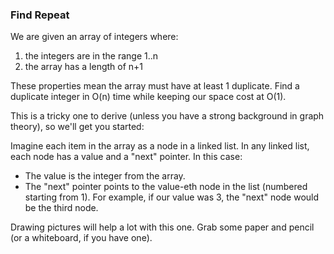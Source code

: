 ### Find Repeat

We are given an array of integers where:
1. the integers are in the range 1..n
2. the array has a length of n+1

These properties mean the array must have at least 1 duplicate. Find a duplicate integer in 
O(n) time while keeping our space cost at O(1).

This is a tricky one to derive (unless you have a strong background in graph theory), so 
we'll get you started:

Imagine each item in the array as a node in a linked list. In any linked list, each node has 
a value and a "next" pointer. In this case:
* The value is the integer from the array.
* The "next" pointer points to the value-eth node in the list (numbered starting from 1). 
  For example, if our value was 3, the "next" node would be the third node.

Drawing pictures will help a lot with this one. Grab some paper and pencil (or a whiteboard, 
if you have one). 

